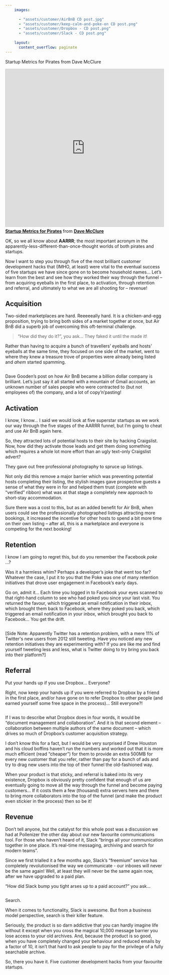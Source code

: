 ```yaml
---
    images:
    
      - "assets/customer/AirBnB CD post.jpg"
      - "assets/customer/keep-calm-and-poke-on CD post.png"
      - "assets/customer/Dropbox - CD post.png"
      - "assets/customer/Slack - CD post.png"
      
    layout:
      content_overflow: paginate
---
```


Startup Metrics for Pirates from Dave McClure

<iframe src="http://www.slideshare.net/slideshow/embed_code/89026" width="100%" height="500px" frameborder="0" marginwidth="0" marginheight="0" scrolling="no" style="border:1px solid #CCC; border-width:1px; margin-bottom:5px; max-width: 100%;" allowfullscreen> </iframe> <div style="margin-bottom:5px"> <strong> <a href="https://www.slideshare.net/dmc500hats/startup-metrics-for-pirates-long-version" title="Startup Metrics for Pirates" target="_blank">Startup Metrics for Pirates</a> </strong> from <strong><a href="http://www.slideshare.net/dmc500hats" target="_blank">Dave McClure</a></strong> </div>

OK, so we all know about **AARRR**; the most important acronym in the apparently-less-different-than-once-thought worlds of both pirates and startups.

Now I want to step you through five of the most brilliant customer development hacks that (IMHO, at least) were vital to the eventual success of five startups we have since gone on to become household names… Let’s learn from the best and see how they worked their way through the funnel – from acquiring eyeballs in the first place, to activation, through retention and referral, and ultimately to what we are all shooting for – revenue!

## Acquisition

Two-sided marketplaces are hard. Reeeeeally hard. It is a chicken-and-egg proposition, trying to bring both sides of a market together at once, but Air BnB did a superb job of overcoming this oft-terminal challenge.

> “How did they do it?”, you ask… They faked it until the made it!

Rather than having to acquire a bunch of travellers’ eyeballs and hosts’ eyeballs at the same time, they focused on one side of the market, went to where they knew a treasure trove of properties were already being listed and *ahem* started spamming.

<img data-media-id="images:1">

Dave Gooden’s post on how Air BnB became a billion dollar company is brilliant. Let’s just say it all started with a mountain of Gmail accounts, an unknown number of sales people who were contracted to (but not employees of) the company, and a lot of copy’n’pasting!

## Activation

I know, I know… I said we would look at five superstar startups as we work our way through the five stages of the AARRR funnel, but I’m going to cheat and use Air BnB again here.

So, they attracted lots of potential hosts to their site by hacking Craigslist. Now, how did they activate those leads and get them doing something which requires a whole lot more effort than an ugly text-only Craigslist advert?

They gave out free professional photography to spruce up listings.

Not only did this remove a major barrier which was preventing potential hosts completing their listing, the stylish images gave prospective guests a sense of what they were in for and helped them trust (complete with “verified” ribbon) what was at that stage a completely new approach to short-stay accommodation.

Sure there was a cost to this, but as an added benefit for Air BnB, when users could see the professionally photographed listings attracting more bookings, it increased the incentive for other hosts to spend a bit more time on their own listing – after all, this is a marketplace and everyone is competing for the next booking!

## Retention

I know I am going to regret this, but do you remember the Facebook *poke* …?

Was it a harmless whim? Perhaps a developer’s joke that went too far? Whatever the case, I put it to you that the Poke was one of many retention initiatives that drove user engagement in Facebook’s early days.

Go on, admit it… Each time you logged in to Facebook your eyes scanned to that right-hand column to see who had poked you since your last visit. You returned the favour, which triggered an email notification in their inbox, which brought them back to Facebook, where they poked you back, which triggered an email notification in your inbox, which brought you back to Facebook… You get the drift.

<img data-media-id="images:2">

[Side Note: Apparently Twitter has a retention problem, with a mere 11% of Twitter's new users from 2012 still tweeting. Have you noticed any new retention initiatives they are experimenting with? If you are like me and find yourself tweeting less and less, what is Twitter doing to try bring you back into their platform?]

## Referral

Put your hands up if you use Dropbox… Everyone?

Right, now keep your hands up if you were referred to Dropbox by a friend in the first place, and/or have gone on to refer Dropbox to other people (and earned yourself some free space in the process)… Still everyone?!

<img data-media-id="images:3">


If I was to describe what Dropbox does in four words, it would be “document management and collaboration”. And it is that second element – collaboration between multiple authors of the same document – which drives so much of Dropbox’s customer acquisition strategy.

I don’t know this for a fact, but I would be very surprised if Drew Houston and his cloud boffins haven’t run the numbers and worked out that it is more much efficient (read “cheaper”) for them to provide an extra 500MB for every new customer that you refer, rather than pay for a bunch of ads and try to drag new users into the top of their funnel the old-fashioned way.

When your product is that sticky, and referral is baked into its very existence, Dropbox is obviously pretty confident that enough of us are eventually going to move all the way through the funnel and become paying customers… If it costs them a few (thousand) extra servers here and there to bring more collaborators into the top of the funnel (and make the product even stickier in the process) then so be it!

## Revenue

Don’t tell anyone, but the catalyst for this whole post was a discussion we had at Pollenizer the other day about our new favourite communications tool. For those who haven’t heard of it, Slack “brings all your communication together in one place. It’s real-time messaging, archiving and search for modern teams”.

Since we first trialled it a few months ago, Slack’s “freemium” service has completely revolutionised the way we communicate - our inboxes will never be the same again! Well, at least they will never be the same again now, after we have upgraded to a paid plan.

“How did Slack bump you tight arses up to a paid account?” you ask…

<img data-media-id="images:4">

Search.

When it comes to functionality, Slack is awesome. But from a business model perspective, search is their killer feature.

Seriously, the product is so darn addictive that you can hardly imagine life without it except when you cross the magical 10,000 message barrier you lose access to your old archives. And, because the product is so good, when you have completely changed your behaviour and reduced emails by a factor of 10, it isn’t that hard to ask people to pay for the privilege of a fully searchable archive.

So, there you have it. Five customer development hacks from your favourite startups.

